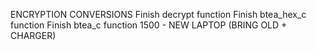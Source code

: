 ENCRYPTION CONVERSIONS
Finish decrypt function
Finish btea_hex_c function
Finish btea_c function
1500 - NEW LAPTOP (BRING OLD + CHARGER)
